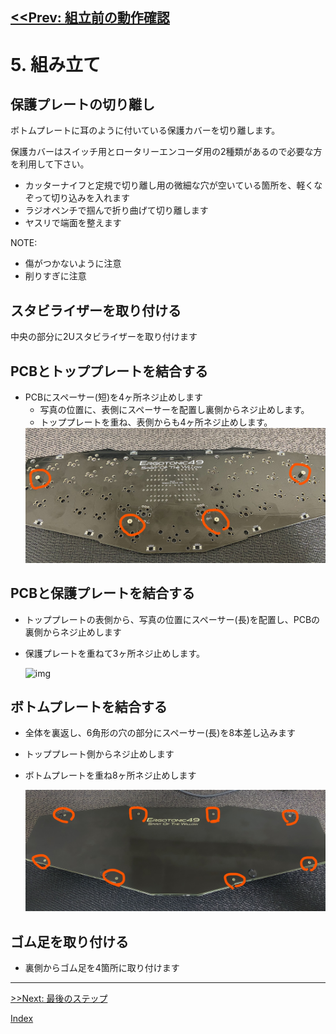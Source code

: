 
[<<Prev: 組立前の動作確認](04_operation_check.md)  
----

# 5. 組み立て

## 保護プレートの切り離し

ボトムプレートに耳のように付いている保護カバーを切り離します。

保護カバーはスイッチ用とロータリーエンコーダ用の2種類があるので必要な方を利用して下さい。

- カッターナイフと定規で切り離し用の微細な穴が空いている箇所を、軽くなぞって切り込みを入れます
- ラジオペンチで掴んで折り曲げて切り離します
- ヤスリで端面を整えます
  
NOTE:
 - 傷がつかないように注意
 - 削りすぎに注意

## スタビライザーを取り付ける

中央の部分に2Uスタビライザーを取り付けます

## PCBとトッププレートを結合する

- PCBにスペーサー(短)を4ヶ所ネジ止めします
  - 写真の位置に、表側にスペーサーを配置し裏側からネジ止めします。
  - トッププレートを重ね、表側からも4ヶ所ネジ止めします。
  <img src="img/spacer_s.jpg" alt="img" title="img/spacer_s.jpg" width=500>


## PCBと保護プレートを結合する

- トッププレートの表側から、写真の位置にスペーサー(長)を配置し、PCBの裏側からネジ止めします
- 保護プレートを重ねて3ヶ所ネジ止めします。

  <img src="img/spacer_l.jpg" alt="img" title="img/spacer_l.jpg" width=500>

## ボトムプレートを結合する

- 全体を裏返し、6角形の穴の部分にスペーサー(長)を8本差し込みます
- トッププレート側からネジ止めします
- ボトムプレートを重ね8ヶ所ネジ止めします
  
  <img src="img/bottom_screw.jpg" alt="img" title="img/bottom_screw.jpg" width=500>

## ゴム足を取り付ける

- 裏側からゴム足を4箇所に取り付けます
----
 [>>Next: 最後のステップ](06_final_step.md)

[Index](index.md)
